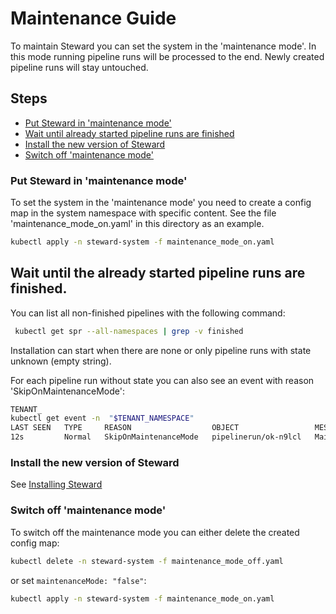 # Maintenance Guide

To maintain Steward you can set the system in the 'maintenance mode'.
In this mode running pipeline runs will be processed to the end.
Newly created pipeline runs will stay untouched.

## Steps

- [Put Steward in 'maintenance mode'](#put-steward-in-maintenance-mode)
- [Wait until already started pipeline runs are finished](#wait-until-already-started-pipeline-runs-are-finished)
- [Install the new version of Steward](#install-the-new-version-of-steward)
- [Switch off 'maintenance mode'](#switch-off-maintenance-mode)


### Put Steward in 'maintenance mode'

To set the system in the 'maintenance mode' you need to create a config map in the system namespace with specific content.
See the file 'maintenance_mode_on.yaml' in this directory as an example.

```bash
kubectl apply -n steward-system -f maintenance_mode_on.yaml
```

## Wait until the already started pipeline runs are finished.

You can list all non-finished pipelines with the following command:
```bash
 kubectl get spr --all-namespaces | grep -v finished
 ```

Installation can start when there are none or only pipeline runs with state unknown (empty string).

For each pipeline run without state you can also see an event with reason 'SkipOnMaintenanceMode':

```bash
TENANT_
kubectl get event -n  "$TENANT_NAMESPACE"
LAST SEEN   TYPE     REASON                  OBJECT                 MESSAGE
12s         Normal   SkipOnMaintenanceMode   pipelinerun/ok-n9lcl   Maintenance mode skip
```

### Install the new version of Steward
See [Installing Steward](../install/README.md)

### Switch off 'maintenance mode'

To switch off the maintenance mode you can either delete the created config map:

```bash
kubectl delete -n steward-system -f maintenance_mode_off.yaml
```
or set `maintenanceMode: "false"`:

```bash
kubectl apply -n steward-system -f maintenance_mode_on.yaml
```